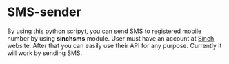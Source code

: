 # SMS-sender
By using this python scripyt, you can send SMS to registered mobile number by using **sinchsms** module. User must have an account at [Sinch]( https://www.sinch.com/) website. After that you can easily use their API for any purpose. Currently it will work by sending SMS.
